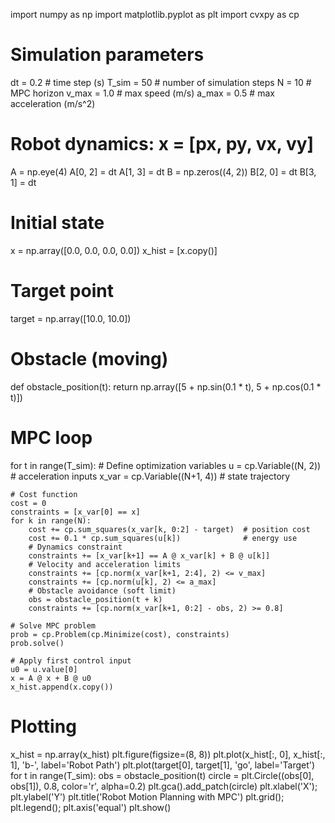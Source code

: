 import numpy as np
import matplotlib.pyplot as plt
import cvxpy as cp

# Simulation parameters
dt = 0.2  # time step (s)
T_sim = 50  # number of simulation steps
N = 10  # MPC horizon
v_max = 1.0  # max speed (m/s)
a_max = 0.5  # max acceleration (m/s^2)

# Robot dynamics: x = [px, py, vx, vy]
A = np.eye(4)
A[0, 2] = dt
A[1, 3] = dt
B = np.zeros((4, 2))
B[2, 0] = dt
B[3, 1] = dt

# Initial state
x = np.array([0.0, 0.0, 0.0, 0.0])
x_hist = [x.copy()]

# Target point
target = np.array([10.0, 10.0])

# Obstacle (moving)
def obstacle_position(t):
    return np.array([5 + np.sin(0.1 * t), 5 + np.cos(0.1 * t)])

# MPC loop
for t in range(T_sim):
    # Define optimization variables
    u = cp.Variable((N, 2))  # acceleration inputs
    x_var = cp.Variable((N+1, 4))  # state trajectory

    # Cost function
    cost = 0
    constraints = [x_var[0] == x]
    for k in range(N):
        cost += cp.sum_squares(x_var[k, 0:2] - target)  # position cost
        cost += 0.1 * cp.sum_squares(u[k])              # energy use
        # Dynamics constraint
        constraints += [x_var[k+1] == A @ x_var[k] + B @ u[k]]
        # Velocity and acceleration limits
        constraints += [cp.norm(x_var[k+1, 2:4], 2) <= v_max]
        constraints += [cp.norm(u[k], 2) <= a_max]
        # Obstacle avoidance (soft limit)
        obs = obstacle_position(t + k)
        constraints += [cp.norm(x_var[k+1, 0:2] - obs, 2) >= 0.8]

    # Solve MPC problem
    prob = cp.Problem(cp.Minimize(cost), constraints)
    prob.solve()

    # Apply first control input
    u0 = u.value[0]
    x = A @ x + B @ u0
    x_hist.append(x.copy())

# Plotting
x_hist = np.array(x_hist)
plt.figure(figsize=(8, 8))
plt.plot(x_hist[:, 0], x_hist[:, 1], 'b-', label='Robot Path')
plt.plot(target[0], target[1], 'go', label='Target')
for t in range(T_sim):
    obs = obstacle_position(t)
    circle = plt.Circle((obs[0], obs[1]), 0.8, color='r', alpha=0.2)
    plt.gca().add_patch(circle)
plt.xlabel('X'); plt.ylabel('Y')
plt.title('Robot Motion Planning with MPC')
plt.grid(); plt.legend(); plt.axis('equal')
plt.show()
